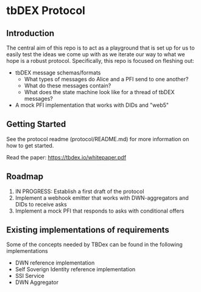 # tbDEX Protocol

## Introduction

The central aim of this repo is to act as a playground that is set up for us to easily test the ideas we come up with as we iterate our way to what we hope is a robust protocol. Specifically, this repo is focused on fleshing out:
  - tbDEX message schemas/formats
    - What types of messages do Alice and a PFI send to one another?
    - What do these messages contain?
    - What does the state machine look like for a thread of tbDEX messages?
  - A mock PFI implementation that works with DIDs and "web5"


## Getting Started

See the protocol readme (protocol/README.md) for more information on how to get started.

Read the paper: https://tbdex.io/whitepaper.pdf


## Roadmap

1. IN PROGRESS: Establish a first draft of the protocol
2. Implement a webhook emitter that works with DWN-aggregators and DIDs to receive asks
3. Implement a mock PFI that responds to asks with conditional offers


## Existing implementations of requirements

Some of the concepts needed by TBDex can be found in the following implementations

* DWN reference implementation
* Self Soverign Identity reference implementation
* SSI Service 
* DWN Aggregator